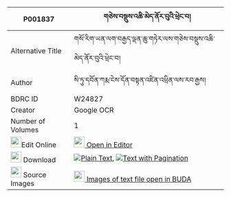 |P001837|གཅེས་བསྡུས་འཆི་མེད་ནོར་བུའི་ཕྲེང་བ། 
| --- | --- 
|Alternative Title |གསོ་རིག་ཡན་ལག་བརྒྱད་ལྡན་ཆུ་གཏེར་ལས་གཅེས་བསྡུས་འཆི་མེད་ནོར་བུའི་ཕྲེང་བ།
|Author| སི་ཏུ་དབོན་ཀརྨ་ངེས་དོན་བསྟན་འཛིན་འཕྲིན་ལས་རབ་རྒྱས།
|BDRC ID | W24827
|Creator | Google OCR
|Number of Volumes| 1
|<img width="25" src="https://img.icons8.com/color/25/000000/edit-property.png">Edit Online| [<img width="25" src="https://avatars.githubusercontent.com/u/45091458?s=200&v=4"> Open in Editor](http://editor.openpecha.org/P001837)
|<img width="25" src="https://img.icons8.com/fluent/48/000000/download-2.png"/>  Download | [![](https://img.icons8.com/color/20/000000/txt.png)Plain Text](https://github.com/Openpecha/P001837/releases/download/v2/chedu_chime_norbu_i_trengwa_plain_P001837.zip), [![](https://img.icons8.com/color/20/000000/txt.png)Text with Pagination](https://github.com/Openpecha/P001837/releases/download/v2/chedu_chime_norbu_i_trengwa_pages_P001837.zip)
|<img width="25" src="https://img.icons8.com/plasticine/100/000000/pictures-folder.png"/>  Source Images | [<img width="25" src="https://library.bdrc.io/icons/BUDA-small.svg"> Images of text file open in BUDA](https://library.bdrc.io/show/bdr:W24827)